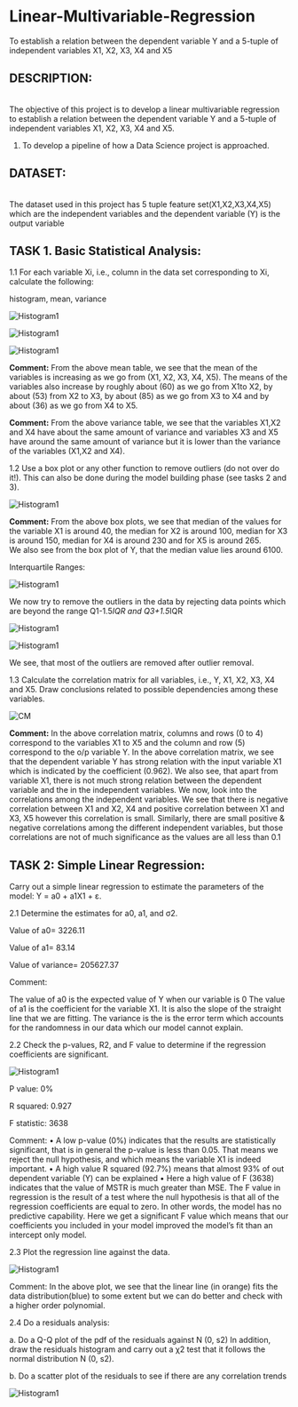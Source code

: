 # Linear-Multivariable-Regression
To establish a relation between the dependent variable Y and a 5-tuple of independent variables X1, X2, X3, X4 and X5



## DESCRIPTION:
<br>The objective of this project is to develop a linear multivariable regression to establish a relation
between the dependent variable Y and a 5-tuple of independent variables X1, X2, X3, X4 and X5.</br>

1. To develop a pipeline of how a Data Science project is approached.

         

## DATASET:
<br>The dataset used in this project has 5 tuple feature set(X1,X2,X3,X4,X5) which are the independent variables and the dependent variable (Y) is the output variable </br>

## TASK 1. Basic Statistical Analysis:

1.1 For each variable Xi, i.e., column in the data set corresponding to Xi, calculate the following:
   
   histogram, mean, variance
   
   ![Histogram1](https://github.com/kalyanghosh/Linear-Multivariable-Regression/blob/master/plots/histogram_of_variables1_1.png)</br>
   
   ![Histogram1](https://github.com/kalyanghosh/Linear-Multivariable-Regression/blob/master/plots/means.JPG)</br>
   
   ![Histogram1](https://github.com/kalyanghosh/Linear-Multivariable-Regression/blob/master/plots/variance.JPG)</br>
   
<b>Comment:</b> From the above mean table, we see that the mean of the variables is increasing as we go from (X1, X2, X3, X4, X5). The means of the variables also increase by roughly about (60) as we go from X1to X2, by about (53) from X2 to X3, by about (85) as we go from X3 to X4 and by about (36) as we go from X4 to X5.

<b>Comment:</b> From the above variance table, we see that the variables X1,X2 and X4 have about the same amount of variance and variables X3 and X5 have around the same amount of variance but it is lower than the variance of the variables (X1,X2 and X4).
   
 
   

1.2 Use a box plot or any other function to remove outliers (do not over do it!). This can also be
done during the model building phase (see tasks 2 and 3).


 ![Histogram1](https://github.com/kalyanghosh/Linear-Multivariable-Regression/blob/master/plots/boxplot1.JPG)</br>
 
 
<b>Comment:</b> From the above box plots, we see that median of the values for the variable X1 is around 40, the median for X2 is around 100, median for X3 is around 150, median for X4 is around 230 and for X5 is around 265.  
We also see from the box plot of Y, that the median value lies around 6100.


Interquartile Ranges:

![Histogram1](https://github.com/kalyanghosh/Linear-Multivariable-Regression/blob/master/plots/iqr1.JPG)</br>

We now try to remove the outliers in the data by rejecting data points which are beyond the range Q1-1.5*IQR and Q3+1.5*IQR

![Histogram1](https://github.com/kalyanghosh/Linear-Multivariable-Regression/blob/master/plots/boxplot2.JPG)</br>

![Histogram1](https://github.com/kalyanghosh/Linear-Multivariable-Regression/blob/master/plots/boxplot3.JPG)</br>


We see, that most of the outliers are removed after outlier removal.



1.3 Calculate the correlation matrix for all variables, i.e., Y, X1, X2, X3, X4 and X5. Draw conclusions related to possible dependencies among these variables.

![CM](https://github.com/kalyanghosh/Linear-Multivariable-Regression/blob/master/plots/cm1.JPG)</br>

<b>Comment:</b> In the above correlation matrix, columns and rows (0 to 4) correspond to the variables X1 to X5 and the column and row (5) correspond to the o/p variable Y.
In the above correlation matrix, we see that the dependent variable Y has strong relation with the input variable X1 which is indicated by the coefficient (0.962).
We also see, that apart from variable X1, there is not much strong relation between the dependent variable and the in the independent variables.
We now, look into the correlations among the independent variables. We see that there is negative correlation between X1 and X2, X4 and positive correlation between X1 and X3, X5 however this correlation is small.
Similarly, there are small positive & negative correlations among the different independent variables, but those correlations are not of much significance as the values are all less than 0.1


## TASK 2: Simple Linear Regression:
Carry out a simple linear regression to estimate the parameters of the model: Y = a0 + a1X1 + ε.

2.1 Determine the estimates for a0, a1, and σ2.

Value of a0= 3226.11

Value of a1= 83.14

Value of variance= 205627.37

Comment:

The value of a0 is the expected value of Y when our variable is 0
The value of a1 is the coefficient for the variable X1. It is also the slope of the straight line that we are fitting.
The variance is the is the error term which accounts for the randomness in our data which our model cannot explain.

2.2 Check the p-values, R2, and F value to determine if the regression coefficients are significant.

![Histogram1](https://github.com/kalyanghosh/Linear-Multivariable-Regression/blob/master/plots/slr1.JPG)</br>

P value: 0%

R squared: 0.927

F statistic: 3638

Comment:
•	A low p-value (0%) indicates that the results are statistically significant, that is in general the p-value is less than 0.05. That means we reject the null hypothesis, and which means the variable X1 is indeed important.
•	A high value R squared (92.7%) means that almost 93% of out dependent variable (Y) can be explained 
•	Here a high value of F (3638) indicates that the value of MSTR is much greater than MSE. The F value in regression is the result of a test where the null hypothesis is that all of the regression coefficients are equal to zero. In other words, the model has no predictive capability. Here we get a significant F value which means that  our  coefficients you included in your model improved the model’s fit than an intercept only model.

2.3 Plot the regression line against the data.

![Histogram1](https://github.com/kalyanghosh/Linear-Multivariable-Regression/blob/master/plots/Linear_Regression.png)</br>

Comment:
In the above plot, we see that the linear line (in orange) fits the data distribution(blue) to some extent but we can do better and check with a higher order polynomial.

2.4 Do a residuals analysis:

a. Do a Q-Q plot of the pdf of the residuals against N (0, s2) In addition, draw the residuals
histogram and carry out a χ2 test that it follows the normal distribution N (0, s2).

b. Do a scatter plot of the residuals to see if there are any correlation trends

![Histogram1](https://github.com/kalyanghosh/Linear-Multivariable-Regression/blob/master/plots/slr2.JPG)</br>






